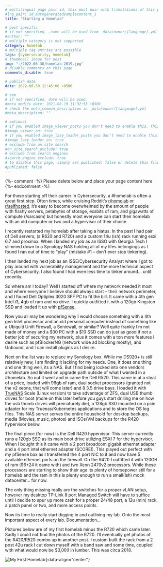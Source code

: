```yaml
---
# multilingual page pair id, this must pair with translations of this page. (This name must be unique)
#lng_pair: id_autogeneratedsamplecontent_1
title: "Starting a Homelab"

# post specific
# if not specified, .name will be used from _data/owner/[language].yml
#author: ""
# multiple category is not supported
category: homelab
# multiple tag entries are possible
tags: [cybersecurity, homelab]
# thumbnail image for post
img: ":/2022-06-30/homelab-2019.jpg"
# disable comments on this page
comments_disable: true

# publish date
date: 2022-06-30 12:45:00 +0500

# seo
# if not specified, date will be used.
#meta_modify_date: 2021-08-10 11:32:53 +0900
# check the meta_common_description in _data/owner/[language].yml
#meta_description: ""

# optional
# if you enabled image_viewer_posts you don't need to enable this. This is only if image_viewer_posts = false
#image_viewer_on: true
# if you enabled image_lazy_loader_posts you don't need to enable this. This is only if image_lazy_loader_posts = false
#image_lazy_loader_on: true
# exclude from on site search
#on_site_search_exclude: true
# exclude from search engines
#search_engine_exclude: true
# to disable this page, simply set published: false or delete this file
#published: false
---
```


{%- comment -%} Please delete below and place your page content here {%- endcomment -%}

For those starting off their career in Cybersecurity, a #homelab is often a great first step. Often times, while cruising Reddit‘s [r/homelab](https://www.reddit.com/r/homelab/) or [r/selfhosted](https://www.reddit.com/r/selfhosted/), it’s easy to become overwhelmed by the amount of people with flashy servers, petabytes of storage, exabits of ram, and gigawatts of compute (/sarcasm) but honestly most everyone can start their homelab with an old computer or two and a hypervisor of their choice.

I recently restarted my homelab after taking a hiatus. In the past I had pair of Dell servers, (a R620 and R720) and a custom 14u (ish) rack running esxi 6.7 and proxmox. When I landed my job as an ISSO with Georgia Tech I slimmed down to a Synology NAS holding all of my lifes belongings as I found I ran out of time to “play” (mistake #1 – don’t ever stop tinkering).

I then landed my next job as an ISSE/Cybersecurity Analyst where I got to play around with vulnerability management and the more technical aspect of Cybersecurity. I also found I had even less time to tinker around… until recently.

So where am I today? Well I started off where my network needed it most and where everyone I believe should always start – their network perimeter, and I found Dell Optiplex 3020 SFF PC to fit the bill. It came with a 4th gen Intel i3, 4gb of ram and no drive. I quickly outfitted it with a 120gb Kingston SSD and loaded it up with [pfSense](http://www.pfsense.org/).

Now you all may be wondering why I would choose something with a 4th gen Intel processor and an old personal computer instead of something like a Ubiquiti Unifi Firewall, a Sonicwall, or similar? Well quite frankly I’m not made of money and a $30 PC with a $10 SSD can do just as good if not a better job of securing my network, plus it comes with a ton more features I desire such as pfBlockerNG (network wide ad blocking mostly), and Unbound, and I can install plugins as I desire.

Next on the list was to replace my Synology box. While my DS920+ is still relatively new, I am finding it lacking for my needs. One, it does one thing and one thing well, its a NAS. But I find being locked into one vendors architecture and limited on upgrade path outside of what I wanted in a #homelab. So out it went and in came the Dell R520. This came in at a steal of a price, loaded with 96gb of ram, dual socket processors (granted not the v2 xeons, that will come later) and 8 3.5 drive bays. I loaded it with [TrueNAS](http://truenas.com/) Scale (Linux version) to take advantage of ZFS, dual USB thumb drives for boot (more on this later before you guys start drilling me on how the usb thumb drives will prematurely die), a 128gb SSD mounted on a pcie adapter for my Truenas/Kubernetes applications and to store the OS log files. This NAS server serves the entire household for desktop backups, media (Movies, music, photos) and ISOs/VM backups for the R420 hypervisor below.

The final piece (for now) is the Dell R420 hypervisor. This server currently runs a 120gb SSD as its main boot drive utilizing ESXI 7 for the hypervisor. When I bought this it came with a 2 port broadcom gigabit ethernet adapter and a 4 port intel ethernet adapter (SCORE!). This played out perfect with my pfSense box as I transferred the 4 port NIC to it and now have 5 available ethernet ports on the firewall. On the R420 I outfitted it with 120GB of ram (96+24 it came with) and two Xeon 2470v2 processors. While these processors are starting to show their age its plenty of horsepower still for a homelab and the ram in this is plenty enough to run a small(ish) mock datacenter… for now.

The only thing missing really are the switches for a proper vLAN setup, however my desktop TP-Link 8 port Managed Switch will have to suffice until I decide to spur up more cash for a proper 24/48 port, a 12u (min) rack, a patch panel or two, and more access points.

Now its time to really start digging in and outlining my lab. Onto the most important aspect of every lab. Documentation…

Pictures below are of my first homelab minus the R720 which came later. Sadly I could not find the photos of the R720. I’ll eventually get photos of the R420/R520 combo up in another post. I custom built the rack from a 2 post 42u rack I cut down myself with a band saw and some time, coupled with what would now be $3,000 in lumber. This was circa 2018.

![My First Homelab](:/2022-06-30/homelab-2019.jpg){:data-align="center"}